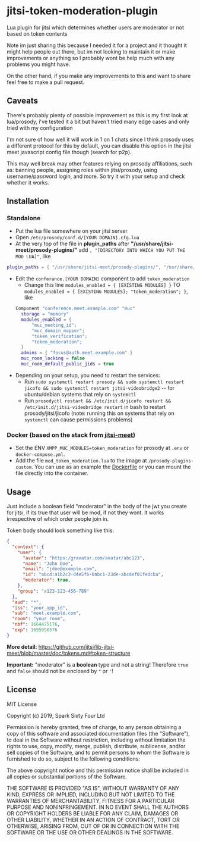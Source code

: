 # jitsi-token-moderation-plugin
Lua plugin for jitsi which determines whether users are moderator or not based on token contents

Note im just sharing this because I needed it for a project and it thought it might help people out there, but im not looking to maintain it or make improvements or anything so I probably wont be help much with any problems you might have. 

On the other hand, if you make any improvements to this and want to share feel free to make a pull request.

## Caveats
There's probably plenty of possible improvement as this is my first look at lua/prosody, i've tested it a bit but haven't tried many edge cases and only tried with my configuration

I'm not sure of how well it will work in 1 on 1 chats since I think prosody uses a different protocol for this by default, you can disable this option in the jitsi meet javascript config file though (search for p2p). 

This may well break may other features relying on prosody affiliations, such as: banning people, assigning roles within jitsi/prosody, using username/password login, and more. So try it with your setup and check whether it works.

## Installation
### Standalone
- Put the lua file somewhere on your jitsi server
- Open `/etc/prosody/conf.d/[YOUR DOMAIN].cfg.lua`
- At the very top of the file in **plugin_paths** after **"/usr/share/jitsi-meet/prosody-plugins/"** add `, "[DIRECTORY INTO WHICH YOU PUT THE MOD LUA]"`, like
```lua
plugin_paths = { "/usr/share/jitsi-meet/prosody-plugins/", "/usr/share/jitsi-meet/prosody-plugins-custom/" }
```
- Edit the `conferance.[YOUR DOMAIN]` component to add `token_moderation`
  - Change this line `modules_enabled = { [EXISTING MODULES] }` TO `modules_enabled = { [EXISTING MODULES]; "token_moderation"; }`, like
  ```lua
  Component "conference.meet.example.com" "muc"
    storage = "memory"
    modules_enabled = {
        "muc_meeting_id";
        "muc_domain_mapper";
        "token_verification";
        "token_moderation";
    }
    admins = { "focus@auth.meet.example.com" }
    muc_room_locking = false
    muc_room_default_public_jids = true
  ```
- Depending on your setup, you need to restart the services:
  - Run `sudo systemctl restart prosody && sudo systemctl restart jicofo && sudo systemctl restart jitsi-videobridge2` -- for ubuntu/debian systems that rely on `systemctl`
  - Run `prosodyctl restart && /etc/init.d/jicofo restart && /etc/init.d/jitsi-videobridge restart` in bash to restart prosody/jitsi/jicofo (note: running this on systems that rely on `systemctl` can cause permissions problems)
### Docker (based on the stack from [jitsi-meet](https://github.com/jitsi/docker-jitsi-meet))
- Set the ENV `XMPP_MUC_MODULES=token_moderation` for prosody at `.env` or `docker-compose.yml`.
- Add the file `mod_token_moderation.lua` to the image at `/prosody-plugins-custom`. You can use as an example the [Dockerfile](./Dockerfile) or you can mount the file directly into the container.

## Usage
Just include a boolean field "moderator" in the body of the jwt you create for jitsi, if its true that user will be mod, if not they wont. It works irrespective of which order people join in. 

Token body should look something like this:
```json
{
  "context": {
    "user": {
      "avatar": "https:/gravatar.com/avatar/abc123",
      "name": "John Doe",
      "email": "jdoe@example.com",
      "id": "abcd:a1b2c3-d4e5f6-0abc1-23de-abcdef01fedcba",
      "moderator": true,
    },
    "group": "a123-123-456-789"
  },
  "aud": "*",
  "iss": "your_app_id",
  "sub": "meet.example.com",
  "room": "your_room",
  "nbf": 1664475176,
  "exp": 1695998576
}
```
**More detail:** https://github.com/jitsi/lib-jitsi-meet/blob/master/doc/tokens.md#token-structure

**Important:** "moderator" is a **boolean** type and not a string! Therefore `true` and `false` should not be enclosed by `"` or `'`!

## License
MIT License

Copyright (c) 2019, Spark Sixty Four Ltd

Permission is hereby granted, free of charge, to any person obtaining a copy
of this software and associated documentation files (the "Software"), to deal
in the Software without restriction, including without limitation the rights
to use, copy, modify, merge, publish, distribute, sublicense, and/or sell
copies of the Software, and to permit persons to whom the Software is
furnished to do so, subject to the following conditions:

The above copyright notice and this permission notice shall be included in all
copies or substantial portions of the Software.

THE SOFTWARE IS PROVIDED "AS IS", WITHOUT WARRANTY OF ANY KIND, EXPRESS OR
IMPLIED, INCLUDING BUT NOT LIMITED TO THE WARRANTIES OF MERCHANTABILITY,
FITNESS FOR A PARTICULAR PURPOSE AND NONINFRINGEMENT. IN NO EVENT SHALL THE
AUTHORS OR COPYRIGHT HOLDERS BE LIABLE FOR ANY CLAIM, DAMAGES OR OTHER
LIABILITY, WHETHER IN AN ACTION OF CONTRACT, TORT OR OTHERWISE, ARISING FROM,
OUT OF OR IN CONNECTION WITH THE SOFTWARE OR THE USE OR OTHER DEALINGS IN THE
SOFTWARE.
